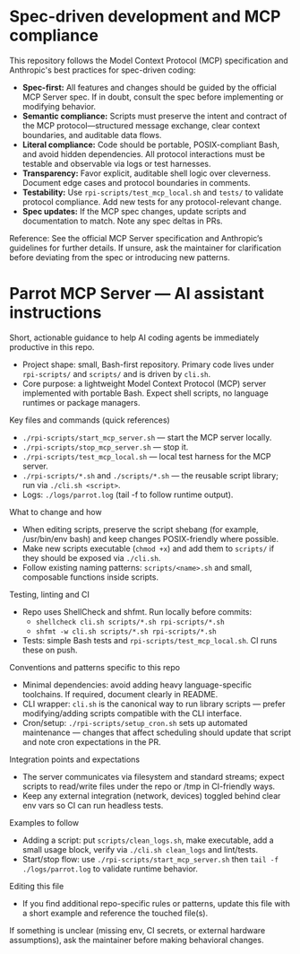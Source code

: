 # Spec-driven development and MCP compliance

This repository follows the Model Context Protocol (MCP) specification and Anthropic's best practices for spec-driven coding:
- **Spec-first:** All features and changes should be guided by the official MCP Server spec. If in doubt, consult the spec before implementing or modifying behavior.
- **Semantic compliance:** Scripts must preserve the intent and contract of the MCP protocol—structured message exchange, clear context boundaries, and auditable data flows.
- **Literal compliance:** Code should be portable, POSIX-compliant Bash, and avoid hidden dependencies. All protocol interactions must be testable and observable via logs or test harnesses.
- **Transparency:** Favor explicit, auditable shell logic over cleverness. Document edge cases and protocol boundaries in comments.
- **Testability:** Use `rpi-scripts/test_mcp_local.sh` and `tests/` to validate protocol compliance. Add new tests for any protocol-relevant change.
- **Spec updates:** If the MCP spec changes, update scripts and documentation to match. Note any spec deltas in PRs.

Reference: See the official MCP Server specification and Anthropic’s guidelines for further details. If unsure, ask the maintainer for clarification before deviating from the spec or introducing new patterns.
<!-- Copilot instructions tailored for the parrot_mcp_server repository -->

# Parrot MCP Server — AI assistant instructions

Short, actionable guidance to help AI coding agents be immediately productive in this repo.

- Project shape: small, Bash-first repository. Primary code lives under `rpi-scripts/` and `scripts/` and is driven by `cli.sh`.
- Core purpose: a lightweight Model Context Protocol (MCP) server implemented with portable Bash. Expect shell scripts, no language runtimes or package managers.

Key files and commands (quick references)
- `./rpi-scripts/start_mcp_server.sh` — start the MCP server locally.
- `./rpi-scripts/stop_mcp_server.sh` — stop it.
- `./rpi-scripts/test_mcp_local.sh` — local test harness for the MCP server.
- `./rpi-scripts/*.sh` and `./scripts/*.sh` — the reusable script library; run via `./cli.sh <script>`.
- Logs: `./logs/parrot.log` (tail -f to follow runtime output).

What to change and how
- When editing scripts, preserve the script shebang (for example, /usr/bin/env bash) and keep changes POSIX-friendly where possible.
- Make new scripts executable (`chmod +x`) and add them to `scripts/` if they should be exposed via `./cli.sh`.
- Follow existing naming patterns: `scripts/<name>.sh` and small, composable functions inside scripts.

Testing, linting and CI
- Repo uses ShellCheck and shfmt. Run locally before commits:
  - `shellcheck cli.sh scripts/*.sh rpi-scripts/*.sh`
  - `shfmt -w cli.sh scripts/*.sh rpi-scripts/*.sh`
- Tests: simple Bash tests and `rpi-scripts/test_mcp_local.sh`. CI runs these on push.

Conventions and patterns specific to this repo
- Minimal dependencies: avoid adding heavy language-specific toolchains. If required, document clearly in README.
- CLI wrapper: `cli.sh` is the canonical way to run library scripts — prefer modifying/adding scripts compatible with the CLI interface.
- Cron/setup: `./rpi-scripts/setup_cron.sh` sets up automated maintenance — changes that affect scheduling should update that script and note cron expectations in the PR.

Integration points and expectations
- The server communicates via filesystem and standard streams; expect scripts to read/write files under the repo or /tmp in CI-friendly ways.
- Keep any external integration (network, devices) toggled behind clear env vars so CI can run headless tests.

Examples to follow
- Adding a script: put `scripts/clean_logs.sh`, make executable, add a small usage block, verify via `./cli.sh clean_logs` and lint/tests.
- Start/stop flow: use `./rpi-scripts/start_mcp_server.sh` then `tail -f ./logs/parrot.log` to validate runtime behavior.

Editing this file
- If you find additional repo-specific rules or patterns, update this file with a short example and reference the touched file(s).

If something is unclear (missing env, CI secrets, or external hardware assumptions), ask the maintainer before making behavioral changes.

